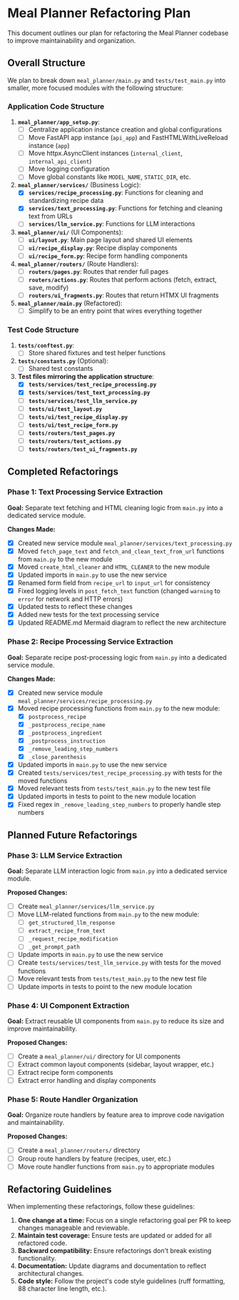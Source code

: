 # Meal Planner Refactoring Plan

This document outlines our plan for refactoring the Meal Planner codebase to improve maintainability and organization.

## Overall Structure

We plan to break down `meal_planner/main.py` and `tests/test_main.py` into smaller, more focused modules with the following structure:

### Application Code Structure

1. **`meal_planner/app_setup.py`**:
   - [ ] Centralize application instance creation and global configurations
   - [ ] Move FastAPI app instance (`api_app`) and FastHTMLWithLiveReload instance (`app`)
   - [ ] Move httpx.AsyncClient instances (`internal_client`, `internal_api_client`)
   - [ ] Move logging configuration
   - [ ] Move global constants like `MODEL_NAME`, `STATIC_DIR`, etc.

2. **`meal_planner/services/`** (Business Logic):
   - [x] **`services/recipe_processing.py`**: Functions for cleaning and standardizing recipe data
   - [x] **`services/text_processing.py`**: Functions for fetching and cleaning text from URLs
   - [ ] **`services/llm_service.py`**: Functions for LLM interactions

3. **`meal_planner/ui/`** (UI Components):
   - [ ] **`ui/layout.py`**: Main page layout and shared UI elements
   - [ ] **`ui/recipe_display.py`**: Recipe display components
   - [ ] **`ui/recipe_form.py`**: Recipe form handling components

4. **`meal_planner/routers/`** (Route Handlers):
   - [ ] **`routers/pages.py`**: Routes that render full pages
   - [ ] **`routers/actions.py`**: Routes that perform actions (fetch, extract, save, modify)
   - [ ] **`routers/ui_fragments.py`**: Routes that return HTMX UI fragments

5. **`meal_planner/main.py`** (Refactored):
   - [ ] Simplify to be an entry point that wires everything together

### Test Code Structure

1. **`tests/conftest.py`**:
   - [ ] Store shared fixtures and test helper functions

2. **`tests/constants.py`** (Optional):
   - [ ] Shared test constants

3. **Test files mirroring the application structure**:
   - [x] **`tests/services/test_recipe_processing.py`**
   - [x] **`tests/services/test_text_processing.py`**
   - [ ] **`tests/services/test_llm_service.py`**
   - [ ] **`tests/ui/test_layout.py`**
   - [ ] **`tests/ui/test_recipe_display.py`**
   - [ ] **`tests/ui/test_recipe_form.py`**
   - [ ] **`tests/routers/test_pages.py`**
   - [ ] **`tests/routers/test_actions.py`**
   - [ ] **`tests/routers/test_ui_fragments.py`**

## Completed Refactorings

### Phase 1: Text Processing Service Extraction

**Goal:** Separate text fetching and HTML cleaning logic from `main.py` into a dedicated service module.

**Changes Made:**
- [x] Created new service module `meal_planner/services/text_processing.py`
- [x] Moved `fetch_page_text` and `fetch_and_clean_text_from_url` functions from `main.py` to the new module
- [x] Moved `create_html_cleaner` and `HTML_CLEANER` to the new module
- [x] Updated imports in `main.py` to use the new service
- [x] Renamed form field from `recipe_url` to `input_url` for consistency
- [x] Fixed logging levels in `post_fetch_text` function (changed `warning` to `error` for network and HTTP errors)
- [x] Updated tests to reflect these changes
- [x] Added new tests for the text processing service
- [x] Updated README.md Mermaid diagram to reflect the new architecture

### Phase 2: Recipe Processing Service Extraction

**Goal:** Separate recipe post-processing logic from `main.py` into a dedicated service module.

**Changes Made:**
- [x] Created new service module `meal_planner/services/recipe_processing.py`
- [x] Moved recipe processing functions from `main.py` to the new module:
  - [x] `postprocess_recipe`
  - [x] `_postprocess_recipe_name`
  - [x] `_postprocess_ingredient`
  - [x] `_postprocess_instruction`
  - [x] `_remove_leading_step_numbers`
  - [x] `_close_parenthesis`
- [x] Updated imports in `main.py` to use the new service
- [x] Created `tests/services/test_recipe_processing.py` with tests for the moved functions
- [x] Moved relevant tests from `tests/test_main.py` to the new test file
- [x] Updated imports in tests to point to the new module location
- [x] Fixed regex in `_remove_leading_step_numbers` to properly handle step numbers

## Planned Future Refactorings

### Phase 3: LLM Service Extraction

**Goal:** Separate LLM interaction logic from `main.py` into a dedicated service module.

**Proposed Changes:**
- [ ] Create `meal_planner/services/llm_service.py`
- [ ] Move LLM-related functions from `main.py` to the new module:
  - [ ] `get_structured_llm_response`
  - [ ] `extract_recipe_from_text`
  - [ ] `_request_recipe_modification`
  - [ ] `_get_prompt_path`
- [ ] Update imports in `main.py` to use the new service
- [ ] Create `tests/services/test_llm_service.py` with tests for the moved functions
- [ ] Move relevant tests from `tests/test_main.py` to the new test file
- [ ] Update imports in tests to point to the new module location

### Phase 4: UI Component Extraction

**Goal:** Extract reusable UI components from `main.py` to reduce its size and improve maintainability.

**Proposed Changes:**
- [ ] Create a `meal_planner/ui/` directory for UI components
- [ ] Extract common layout components (sidebar, layout wrapper, etc.)
- [ ] Extract recipe form components
- [ ] Extract error handling and display components

### Phase 5: Route Handler Organization

**Goal:** Organize route handlers by feature area to improve code navigation and maintainability.

**Proposed Changes:**
- [ ] Create a `meal_planner/routers/` directory
- [ ] Group route handlers by feature (recipes, user, etc.)
- [ ] Move route handler functions from `main.py` to appropriate modules

## Refactoring Guidelines

When implementing these refactorings, follow these guidelines:

1. **One change at a time:** Focus on a single refactoring goal per PR to keep changes manageable and reviewable.
2. **Maintain test coverage:** Ensure tests are updated or added for all refactored code.
3. **Backward compatibility:** Ensure refactorings don't break existing functionality.
4. **Documentation:** Update diagrams and documentation to reflect architectural changes.
5. **Code style:** Follow the project's code style guidelines (ruff formatting, 88 character line length, etc.). 
